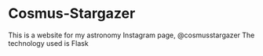 # Cosmus-Stargazer
This is a website for my astronomy Instagram page, @cosmusstargazer
The technology used is Flask
